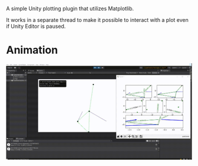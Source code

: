 ﻿A simple Unity plotting plugin that utilizes Matplotlib.
 
It works in a separate thread to make it possible to interact with a plot even if Unity Editor is paused.

# Animation
![](docs/MyPlot.gif)
